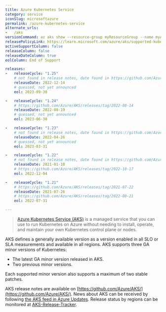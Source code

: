 ```yaml
---
title: Azure Kubernetes Service
category: service
iconSlug: microsoftazure
permalink: /azure-kubernetes-service
alternate_urls:
-   /aks
versionCommand: az aks show --resource-group myResourceGroup --name myAKSCluster
releasePolicyLink: https://learn.microsoft.com/azure/aks/supported-kubernetes-versions
activeSupportColumn: false
releaseColumn: false
releaseDateColumn: true
eolColumn: End of Support

releases:
-   releaseCycle: "1.25"
    # not found in release notes, date found in https://github.com/Azure/AKS/issues/3206
    releaseDate: 2022-12-14
    # guessed, not yet announced
    eol: 2023-09-30

-   releaseCycle: "1.24"
    # https://github.com/Azure/AKS/releases/tag/2022-08-14
    releaseDate: 2022-08-19
    # guessed, not yet announced
    eol: 2023-06-30

-   releaseCycle: "1.23"
    # not found in release notes, date found in https://github.com/Azure/AKS/issues/2730
    releaseDate: 2022-04-26
    # guessed, not yet announced
    eol: 2023-03-31

-   releaseCycle: "1.22"
    # not found in release notes, date found in https://github.com/Azure/AKS/issues/2502
    releaseDate: 2021-01-10
    # https://github.com/Azure/AKS/releases/tag/2022-10-17
    eol: 2022-12-04

-   releaseCycle: "1.21"
    # https://github.com/Azure/AKS/releases/tag/2021-07-22
    releaseDate: 2021-07-26
    # https://github.com/Azure/AKS/releases/tag/2022-08-21
    eol: 2022-07-31

---
```


> [Azure Kubernetes Service (AKS)](https://learn.microsoft.com/azure/aks/) is a managed service that
> you can use to run Kubernetes on Azure without needing to install, operate, and maintain your own
> Kubernetes control plane or nodes.

AKS defines a generally available version as a version enabled in all SLO or SLA measurements and
available in all regions. AKS supports three GA minor versions of Kubernetes:

- The latest GA minor version released in AKS.
- Two previous minor versions.

Each supported minor version also supports a maximum of two stable patches.

AKS release notes are available on [https://github.com/Azure/AKS/](https://github.com/Azure/AKS/).
News about AKS can be received by following [the AKS feed in Azure Updates](https://azure.microsoft.com/updates/?product=kubernetes-service).
Release status by regions can be monitored at [AKS-Release-Tracker](https://releases.aks.azure.com/).
